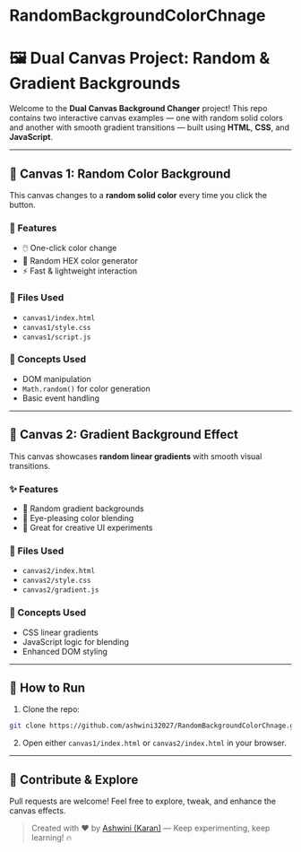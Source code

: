 # RandomBackgroundColorChnage
# 🖼️ Dual Canvas Project: Random & Gradient Backgrounds

Welcome to the **Dual Canvas Background Changer** project! This repo contains two interactive canvas examples — one with random solid colors and another with smooth gradient transitions — built using **HTML**, **CSS**, and **JavaScript**.

---

## 🎨 Canvas 1: Random Color Background
This canvas changes to a **random solid color** every time you click the button.

### 🔧 Features
- 🖱️ One-click color change
- 🎲 Random HEX color generator
- ⚡ Fast & lightweight interaction

### 📁 Files Used
- `canvas1/index.html`
- `canvas1/style.css`
- `canvas1/script.js`

### 🧠 Concepts Used
- DOM manipulation
- `Math.random()` for color generation
- Basic event handling

---

## 🌈 Canvas 2: Gradient Background Effect
This canvas showcases **random linear gradients** with smooth visual transitions.

### ✨ Features
- 🌈 Random gradient backgrounds
- 💫 Eye-pleasing color blending
- 🎯 Great for creative UI experiments

### 📁 Files Used
- `canvas2/index.html`
- `canvas2/style.css`
- `canvas2/gradient.js`

### 🧠 Concepts Used
- CSS linear gradients
- JavaScript logic for blending
- Enhanced DOM styling

---

## 🚀 How to Run
1. Clone the repo:
```bash
git clone https://github.com/ashwini32027/RandomBackgroundColorChnage.git
```
2. Open either `canvas1/index.html` or `canvas2/index.html` in your browser.

---

## 🤝 Contribute & Explore
Pull requests are welcome! Feel free to explore, tweak, and enhance the canvas effects.

> Created with ❤️ by [Ashwini (Karan)](https://github.com/ashwini32027) — Keep experimenting, keep learning! 🔥
